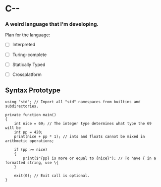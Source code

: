 ﻿# C--
### A weird language that I'm developing.

Plan for the language:
- [ ] Interpreted
- [ ] Turing-complete
- [ ] Statically Typed
- [ ] Crossplatform


## Syntax Prototype
```
using "std"; // Import all "std" namespaces from builtins and subdirectories.

private function main()
{
	int nice = 69; // The integer type determines what type the 69 will be
	int pp = 420;
	print(nice + pp * 1); // ints and floats cannot be mixed in arithmetic operations;

	if (pp >= nice)
	{
		print($"{pp} is more or equal to {nice}"); // To have { in a formatted string, use \{
	}

	exit(0); // Exit call is optional.
}
```

